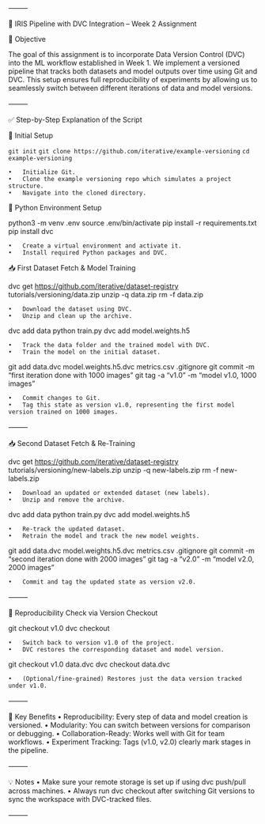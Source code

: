 ⸻

📁 IRIS Pipeline with DVC Integration – Week 2 Assignment

🎯 Objective

The goal of this assignment is to incorporate Data Version Control (DVC) into the ML workflow established in Week 1. We implement a versioned pipeline that tracks both datasets and model outputs over time using Git and DVC. This setup ensures full reproducibility of experiments by allowing us to seamlessly switch between different iterations of data and model versions.

⸻

✅ Step-by-Step Explanation of the Script

🔧 Initial Setup

```git init```
```git clone https://github.com/iterative/example-versioning```
```cd example-versioning```

	•	Initialize Git.
	•	Clone the example versioning repo which simulates a project structure.
	•	Navigate into the cloned directory.

🐍 Python Environment Setup

python3 -m venv .env
source .env/bin/activate
pip install -r requirements.txt
pip install dvc

	•	Create a virtual environment and activate it.
	•	Install required Python packages and DVC.

📥 First Dataset Fetch & Model Training

dvc get https://github.com/iterative/dataset-registry tutorials/versioning/data.zip
unzip -q data.zip
rm -f data.zip

	•	Download the dataset using DVC.
	•	Unzip and clean up the archive.

dvc add data
python train.py
dvc add model.weights.h5

	•	Track the data folder and the trained model with DVC.
	•	Train the model on the initial dataset.

git add data.dvc model.weights.h5.dvc metrics.csv .gitignore
git commit -m “first iteration done with 1000 images”
git tag -a “v1.0” -m “model v1.0, 1000 images”

	•	Commit changes to Git.
	•	Tag this state as version v1.0, representing the first model version trained on 1000 images.

⸻

📥 Second Dataset Fetch & Re-Training

dvc get https://github.com/iterative/dataset-registry tutorials/versioning/new-labels.zip
unzip -q new-labels.zip
rm -f new-labels.zip

	•	Download an updated or extended dataset (new labels).
	•	Unzip and remove the archive.

dvc add data
python train.py
dvc add model.weights.h5

	•	Re-track the updated dataset.
	•	Retrain the model and track the new model weights.

git add data.dvc model.weights.h5.dvc metrics.csv .gitignore
git commit -m “second iteration done with 2000 images”
git tag -a “v2.0” -m “model v2.0, 2000 images”

	•	Commit and tag the updated state as version v2.0.

⸻

🔁 Reproducibility Check via Version Checkout

git checkout v1.0
dvc checkout

	•	Switch back to version v1.0 of the project.
	•	DVC restores the corresponding dataset and model version.

git checkout v1.0 data.dvc
dvc checkout data.dvc

	•	(Optional/fine-grained) Restores just the data version tracked under v1.0.

⸻

📌 Key Benefits
	•	Reproducibility: Every step of data and model creation is versioned.
	•	Modularity: You can switch between versions for comparison or debugging.
	•	Collaboration-Ready: Works well with Git for team workflows.
	•	Experiment Tracking: Tags (v1.0, v2.0) clearly mark stages in the pipeline.

⸻

💡 Notes
	•	Make sure your remote storage is set up if using dvc push/pull across machines.
	•	Always run dvc checkout after switching Git versions to sync the workspace with DVC-tracked files.

⸻
